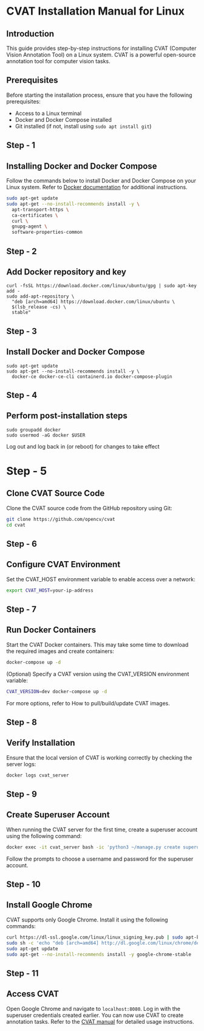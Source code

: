 # CVAT Installation Manual for Linux

## Introduction
This guide provides step-by-step instructions for installing CVAT (Computer Vision Annotation Tool) on a Linux system. CVAT is a powerful open-source annotation tool for computer vision tasks.

## Prerequisites
Before starting the installation process, ensure that you have the following prerequisites:
- Access to a Linux terminal
- Docker and Docker Compose installed
- Git installed (if not, install using `sudo apt install git`)

## Step - 1 
## Installing Docker and Docker Compose
Follow the commands below to install Docker and Docker Compose on your Linux system. Refer to [Docker documentation](https://docs.docker.com/install/linux/docker-ce/ubuntu/) for additional instructions.

```bash
sudo apt-get update
sudo apt-get --no-install-recommends install -y \
  apt-transport-https \
  ca-certificates \
  curl \
  gnupg-agent \
  software-properties-common
```
## Step - 2
## Add Docker repository and key
```
curl -fsSL https://download.docker.com/linux/ubuntu/gpg | sudo apt-key add -
sudo add-apt-repository \
  "deb [arch=amd64] https://download.docker.com/linux/ubuntu \
  $(lsb_release -cs) \
  stable"
```

## Step - 3
## Install Docker and Docker Compose
```
sudo apt-get update
sudo apt-get --no-install-recommends install -y \
  docker-ce docker-ce-cli containerd.io docker-compose-plugin
```

## Step - 4
## Perform post-installation steps
```
sudo groupadd docker
sudo usermod -aG docker $USER
```
Log out and log back in (or reboot) for changes to take effect

# Step - 5
## Clone CVAT Source Code
Clone the CVAT source code from the GitHub repository using Git:

```bash
git clone https://github.com/opencv/cvat
cd cvat
```

## Step - 6
## Configure CVAT Environment
Set the CVAT_HOST environment variable to enable access over a network:

```bash
export CVAT_HOST=your-ip-address
```

## Step - 7
## Run Docker Containers
Start the CVAT Docker containers. This may take some time to download the required images and create containers:

```bash
docker-compose up -d
```
(Optional) Specify a CVAT version using the CVAT_VERSION environment variable:

```bash
CVAT_VERSION=dev docker-compose up -d
```

For more options, refer to How to pull/build/update CVAT images.

## Step - 8
## Verify Installation
Ensure that the local version of CVAT is working correctly by checking the server logs:

```bash
docker logs cvat_server
```

## Step - 9
## Create Superuser Account
When running the CVAT server for the first time, create a superuser account using the following command:

```bash
docker exec -it cvat_server bash -ic 'python3 ~/manage.py create superuser'
```
Follow the prompts to choose a username and password for the superuser account.

## Step - 10
## Install Google Chrome
CVAT supports only Google Chrome. Install it using the following commands:

```bash
curl https://dl-ssl.google.com/linux/linux_signing_key.pub | sudo apt-key add -
sudo sh -c 'echo "deb [arch=amd64] http://dl.google.com/linux/chrome/deb/ stable main" >> /etc/apt/sources.list.d/google-chrome.list'
sudo apt-get update
sudo apt-get --no-install-recommends install -y google-chrome-stable
```

## Step - 11
## Access CVAT
Open Google Chrome and navigate to `localhost:8080`. Log in with the superuser credentials created earlier. You can now use CVAT to create annotation tasks. Refer to the [CVAT manual]("https://opencv.github.io/cvat/docs/manual/") for detailed usage instructions.
